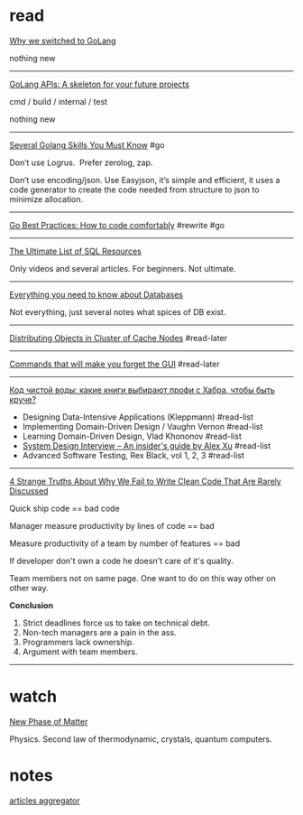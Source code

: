 # read 
[Why we switched to GoLang](https://link.medium.com/8IkaRYn9Sqb)

nothing new 
___

[GoLang APIs: A skeleton for your future projects](https://link.medium.com/AiWUErt9Sqb)

cmd / build / internal / test 

nothing new

___

[Several Golang Skills You Must Know](https://link.medium.com/HN9Iy3E9Sqb) #go 

Don’t use Logrus.  Prefer zerolog, zap.

Don’t use encoding/json. Use Easyjson, it’s simple and efficient, it uses a code generator to create the code needed from structure to json to minimize allocation.

___

[Go Best Practices: How to code comfortably](https://link.medium.com/zTBqEgP9Sqb) #rewrite #go


___

[The Ultimate List of SQL Resources](https://link.medium.com/u6Cqu6V9Sqb)

Only videos and several articles. For beginners. Not ultimate.

___

[Everything you need to know about Databases](https://link.medium.com/mLVkOf09Sqb)

Not everything, just several notes what spices of DB exist.

___

[Distributing Objects in Cluster of Cache Nodes](https://link.medium.com/jtrRzL69Sqb) #read-later

___
[Commands that will make you forget the GUI](https://medium.com/codex/the-linux-swiss-army-knife-dd9d27668c0e) #read-later 

___

[Код чистой воды: какие книги выбирают профи с Хабра, чтобы быть круче?](https://habr.com/ru/company/habr/blog/671406/)

- Designing Data-Intensive Applications (Kleppmann) #read-list
- Implementing Domain-Driven Design / Vaughn Vernon #read-list 
- Learning Domain-Driven Design, Vlad Khononov #read-list 
- [System Design Interview – An insider's guide by Alex Xu](https://www.amazon.com/Alex-Xu/e/B08BNMFT7P/ref=dp_byline_cont_book_1) #read-list 
- Advanced Software Testing, Rex Black, vol 1, 2, 3 #read-list 

___

[4 Strange Truths About Why We Fail to Write Clean Code That Are Rarely Discussed](https://javascript.plainenglish.io/4-strange-truths-about-why-we-fail-to-write-clean-code-that-are-rarely-discussed-bf8db252f747)

Quick ship code == bad code 

Manager measure productivity by lines of code == bad 

Measure productivity of a team by number of features == bad 

If developer don't own a code he doesn't care of it's quality. 

Team members not on same page. One want to do on this way other on other way. 

 **Conclusion**

1.  Strict deadlines force us to take on technical debt.
2.  Non-tech managers are a pain in the ass.
3.  Programmers lack ownership.
4.  Argument with team members.

____
# watch 
[New Phase of Matter](https://youtu.be/ieDIpgso4no)

Physics. Second law of thermodynamic, crystals, quantum computers.

# notes 

[articles aggregator](https://devurls.com/)

